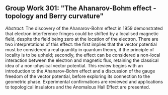 ## Group Work 301: "The Ahanarov-Bohm effect - topology and Berry curvature"

*Abstract*: The discovery of the Ahanarov-Bohm effect in 1959 demonstrated that electron interference fringes could be shifted by a localised magnetic field, despite the field being zero at the location of the electron. There are two interpretations of this effect: the first implies that the vector potential must be considered a real quantity in quantum theory, if the principle of locality is to be upheld; secondly, the effect can be considered a non-local interaction between the electron and magnetic flux, retaining the classical idea of a non-physical vector potential. This review begins with an introduction to the Ahanarov-Bohm effect and a discussion of the gauge freedom of the vector potential, before exploring its connection to the geometric phase. Experimental confirmations are reviewed and applications to topological insulators and the Anomalous Hall Effect are presented.
